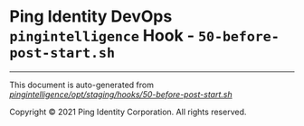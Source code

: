 
# Ping Identity DevOps `pingintelligence` Hook - `50-before-post-start.sh`

---
This document is auto-generated from _[pingintelligence/opt/staging/hooks/50-before-post-start.sh](https://github.com/pingidentity/pingidentity-docker-builds/blob/master/pingintelligence/opt/staging/hooks/50-before-post-start.sh)_

Copyright © 2021 Ping Identity Corporation. All rights reserved.
